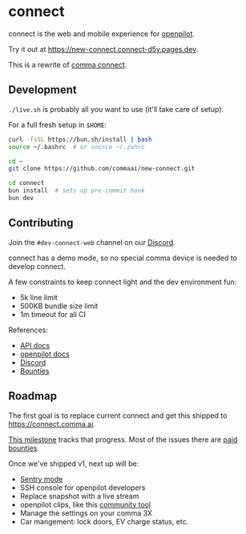 # connect

connect is the web and mobile experience for [openpilot](https://github.com/commaai/openpilot).

Try it out at https://new-connect.connect-d5y.pages.dev.

This is a rewrite of [comma connect](https://github.com/commaai/connect-pwa-archive).

## Development

`./live.sh` is probably all you want to use (it'll take care of setup).

For a full fresh setup in `$HOME`:
```bash
curl -fsSL https://bun.sh/install | bash
source ~/.bashrc  # or source ~/.zshrc

cd ~
git clone https://github.com/commaai/new-connect.git

cd connect
bun install  # sets up pre-commit hook
bun dev
```

## Contributing

Join the `#dev-connect-web` channel on our [Discord](https://discord.comma.ai).

connect has a demo mode, so no special comma device is needed to develop connect.

A few constraints to keep connect light and the dev environment fun:
* 5k line limit
* 500KB bundle size limit
* 1m timeout for all CI

References:
* [API docs](https://api.comma.ai)
* [openpilot docs](https://docs.comma.ai)
* [Discord](https://discord.comma.ai)
* [Bounties](https://comma.ai/bounties)

## Roadmap

The first goal is to replace current connect and get this shipped to https://connect.comma.ai.

[This milestone](https://github.com/commaai/connect/milestone/1) tracks that progress. Most of the issues there are [paid bounties](https://comma.ai/bounties).

Once we've shipped v1, next up will be:
* [Sentry mode](https://www.youtube.com/watch?v=laO0RzsDzfU)
* SSH console for openpilot developers
* Replace snapshot with a live stream
* openpilot clips, like this [community tool](https://github.com/nelsonjchen/op-replay-clipper)
* Manage the settings on your comma 3X
* Car mangement: lock doors, EV charge status, etc.
